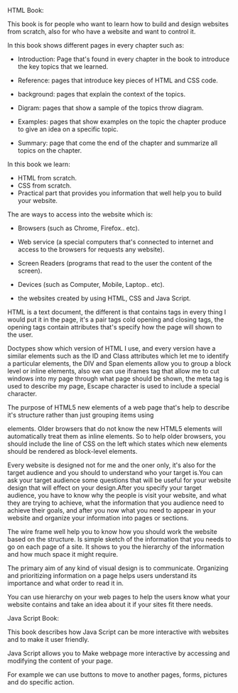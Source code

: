 HTML Book:


This book is for people who want to learn how to build and design websites from scratch, also for who have a website and want to control it.

In this book shows different pages in every chapter such as:

- Introduction: Page that's found in every chapter in the book to introduce the key topics that we learned.

- Reference: pages that introduce key pieces of HTML and CSS code.

- background: pages that explain the context of the topics.

- Digram: pages that show a sample of the topics throw diagram.

- Examples: pages that show examples on the topic the chapter produce to give an idea on a specific topic.

- Summary: page that come the end of the chapter and summarize all topics on the chapter.

In this book we learn:
- HTML from scratch.
- CSS from scratch.
- Practical part that provides you information that well help you to build your website.

The are ways to access into the website which is:

- Browsers (such as Chrome, Firefox.. etc).
- Web service (a special computers that's connected to internet and access to the browsers for requests any website).
- Screen Readers (programs that read to the user the content of the screen).
- Devices (such as Computer, Mobile, Laptop.. etc).

- the websites created by using HTML, CSS and Java Script.

HTML is a text document, the different is that contains tags in every thing I would put it in the page, it's a pair tags cold opening and closing tags, the opening tags contain attributes that's specify how the page will shown to the user.

Doctypes show which version of HTML I use, and every version have a similar elements such as the ID and Class attributes which let me to identify a particular elements, the DIV and Span elements allow you to group a block level or inline elements, also we can use iframes tag that allow me to cut windows into my page through what page should be shown, the meta tag is used to describe my page, Escape character is used to include a special character.

The purpose of HTML5 new elements of a web page that's help to describe it's structure rather than just grouping items using

elements.
Older browsers that do not know the new HTML5 elements will automatically treat them as inline elements. So to help older browsers, you should include the line of CSS on the left which states which new elements should be rendered as block-level elements.

Every website is designed not for me and the oner only, it's also for the target audience and you should to understand who your target is.You can ask your target audience some questions that will be useful for your website design that will effect on your design.After you specify your target audience, you have to know why the people is visit your website, and what they are trying to achieve, what the information that you audience need to achieve their goals, and after you now what you need to appear in your website and organize your information into pages or sections.

The wire frame well help you to know how you should work the website based on the structure. Is simple sketch of the information that you needs to go on each page of a site. It shows to you the hierarchy of the information and how much space it might require.

The primary aim of any kind of visual design is to communicate. Organizing and prioritizing information on a page helps users understand its importance and what order to read it in.

You can use hierarchy on your web pages to help the users know what your website contains and take an idea about it if your sites fit there needs.


Java Script Book:

This book describes how Java Script can be more interactive with websites and to make it user friendly. 

Java Script allows you to Make webpage more interactive by accessing and modifying the content of your page. 

For example we can use buttons to move to another pages, forms, pictures and do specific action. 



